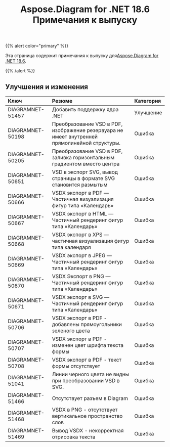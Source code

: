 ﻿---
title: Aspose.Diagram for .NET 18.6 Примечания к выпуску
type: docs
weight: 70
url: /ru/net/aspose-diagram-for-net-18-6-release-notes/
---
{{% alert color="primary" %}} 

 Эта страница содержит примечания к выпуску для[Aspose.Diagram for .NET 18.6](https://www.nuget.org/packages/Aspose.Diagram/18.6.0).

{{% /alert %}} 
## **Улучшения и изменения**

|**Ключ**|**Резюме**|**Категория**|
|:- |:- |:- |
|DIAGRAMNET-51457|Добавить поддержку ядра .NET|Улучшение|
|DIAGRAMNET-50198|Преобразование VSD в PDF, изображение резервуара не имеет внутренней прямолинейной структуры.|Ошибка|
|DIAGRAMNET-50205|Преобразование VSD в PDF, заливка горизонтальным градиентом вместо центра|Ошибка|
|DIAGRAMNET-50651|VSD в экспорт SVG, вывод страницы в формате SVG становится размытым|Ошибка|
|DIAGRAMNET-50666|VSDX экспорт в PDF — Частичная визуализация фигур типа «Календарь»|Ошибка|
|DIAGRAMNET-50667|VSDX экспорт в HTML — Частичный рендеринг фигур типа «Календарь»|Ошибка|
|DIAGRAMNET-50668|VSDX экспорт в XPS — частичная визуализация фигур типа календаря|Ошибка|
|DIAGRAMNET-50669|VSDX экспорт в JPEG — Частичный рендеринг фигур типа «Календарь»|Ошибка|
|DIAGRAMNET-50670|VSDX Экспорт в PNG — Частичный рендеринг фигур типа «Календарь»|Ошибка|
|DIAGRAMNET-50671|VSDX экспорт в SVG — Частичный рендеринг фигур типа «Календарь»|Ошибка|
|DIAGRAMNET-50706|VSDX экспорт в PDF - добавлены прямоугольники зеленого цвета|Ошибка|
|DIAGRAMNET-50707|VSDX экспорт в PDF - изменен цвет шрифта текста формы|Ошибка|
|DIAGRAMNET-50708|VSDX экспорт в PDF - текст формы отсутствует|Ошибка|
|DIAGRAMNET-51041|Линии черного цвета не видны при преобразовании VSD в SVG.|Ошибка|
|DIAGRAMNET-51466|Отсутствует разъем в Diagram|Ошибка|
|DIAGRAMNET-51468|VSDX в PNG - отсутствует вертикальное пространство слов|Ошибка|
|DIAGRAMNET-51469|Вывод VSDX - некорректная отрисовка текста|Ошибка|

